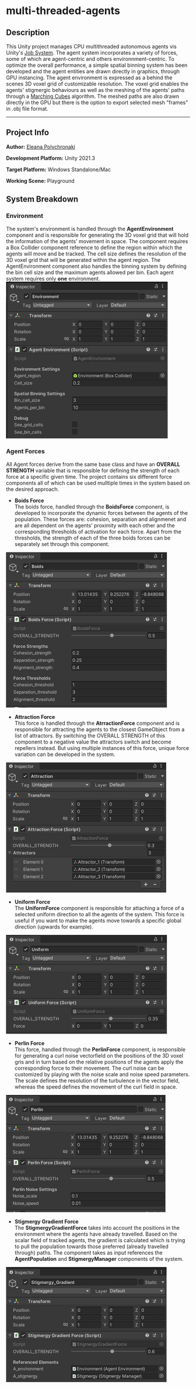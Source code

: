 # multi-threaded-agents

## Description
This Unity project manages CPU multithreaded autonomous agents vis Unity's [Job System](https://docs.unity3d.com/Manual/JobSystem.html). The agent system incorporates a variety of forces, some of which are agent-centric and others environnment-centric. To optimize the overall performance, a simple spatial binning system has been developed and the agent entities are drawn directly in graphics, through GPU instancing. The agent environment is expressed as a behind the scenes 3D voxel grid of customizable resolution. The voxel grid enables the agents' stigmergic behaviours as well as the meshing of the agents' paths through a [Marching Cubes](https://en.wikipedia.org/wiki/Marching_cubes) algorithm. The meshed paths are also drawn directly in the GPU but there is the option to export selected mesh "frames" in .obj file format. 

---

## Project Info

**Author:** 
[Eleana Polychronaki](https://github.com/EleanaPol)

**Development Platform:**
Unity 2021.3

**Target Platform:**
Windows Standalone/Mac

**Working Scene:**
Playground

## System Breakdown
### Environment
The system's environment is handled through the **AgentEnvironment** component and is responsible for generating the 3D voxel grid that will hold the information of the agents' movement in space. The component requires a Box Collider component reference to define the region within which the agents will move and be tracked. The cell size defines the resolution of the 3D voxel grid that will be generated within the agent region. The AgentEnvironment component also handles the binning system by defining the bin cell size and the maximum agents allowed per bin. Each agent system requires only  **one** environment.  
![Image](https://github.com/EleanaPol/multi-threaded-agents/blob/main/Documentation/Environment.PNG)

### Agent Forces
All Agent forces derive from the same base class and have an **OVERALL STRENGTH** variable that is responsible for defining the strength of each force at a specific given time. The project contains six different force components all of which can be used mulltiple times in the system based on the desired approach.
* **Boids Force**  
The boids force, handled through the **BoidsForce** component, is developed to incorporate the dynamic forces between the agents of the population. These forces are: cohesion, separation and alignmenet and are all dependent on the agents' proximity with each other and the corresponding thresholds of activation for each force. Apart from the thresholds, the strength of each of the three boids forces can be separately set through this component.  

![Image](https://github.com/EleanaPol/multi-threaded-agents/blob/main/Documentation/Boids.PNG)
* **Attraction Force**  
This force is handled through the **AtrractionForce** component and is responsible for attracting the agents to the closest GameObject from a list of attractors. By switching the OVERALL STRENGTH of this component to a negative value the attractors switch and become repellers instead. But using multiple instances of this force, unique force variation can be developed in the system.  

![Image](https://github.com/EleanaPol/multi-threaded-agents/blob/main/Documentation/Attraction.PNG)  
* **Uniform Force**  
The **UniformForce** component is responsible for attaching a force of a selected uniform direction to all the agents of the system. This force is useful if you want to make the agents move towards a specific global direction (upwards for example).  

![Image](https://github.com/EleanaPol/multi-threaded-agents/blob/main/Documentation/Uniform.PNG)
* **Perlin Force**  
This force, handled through the **PerlinForce** component, is responsible for generating a curl noise vectorfield on the positions of the 3D voxel gris and in turn based on the relative positions of the agents apply the corresponding force to their movement. The curl noise can be customized by playing with the noise scale and noise speed parameters. The scale defines the resolution of the turbulence in the vector field, whereas the speed defines the movement of the curl field in space.  

![Image](https://github.com/EleanaPol/multi-threaded-agents/blob/main/Documentation/Perlin.PNG)
* **Stigmergy Gradient Force**  
The **StigmergyGradientForce** takes into account the positions in the environment where the agents have already travelled. Based on the scalar field of tracked agents, the gradient is calculated which is trying to pull the population towards those preferred (already travelled through) paths. The component takes as input references the **AgentPopulation** and **StigmergyManager** components of the system.  

![Image](https://github.com/EleanaPol/multi-threaded-agents/blob/main/Documentation/Stigmergy.PNG)
